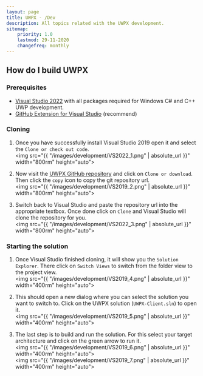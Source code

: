 ```yaml
---
layout: page
title: UWPX - /Dev
description: All topics related with the UWPX development.
sitemap:
    priority: 1.0
    lastmod: 29-11-2020
    changefreq: monthly
---
```

## How do I build UWPX

### Prerequisites
* [Visual Studio 2022](https://visualstudio.microsoft.com/downloads/) with all packages required for Windows C# and C++ UWP development.
* [GitHub Extension for Visual Studio](https://visualstudio.github.com/) (recommend)

### Cloning
1. Once you have successfully install Visual Studio 2019 open it and select the `Clone or check out code`.
    <br/>
    <img src="{{ "/images/development/VS2022_1.png" | absolute_url }}" width="800rm" height="auto">

2. Now visit the [UWPX GitHub repository](https://github.com/UWPX/UWPX-Client) and click on `Clone or download`. Then click the `copy` icon to copy the git repository url.
    <br/>
    <img src="{{ "/images/development/VS2019_2.png" | absolute_url }}" width="800rm" height="auto">

3. Switch back to Visual Studio and paste the repository url into the appropriate textbox. Once done click on `Clone` and Visual Studio will clone the repository for you.
    <br/>
    <img src="{{ "/images/development/VS2022_3.png" | absolute_url }}" width="800rm" height="auto">

### Starting the solution
1. Once Visual Studio finished cloning, it will show you the `Solution Explorer`. There click on `Switch Views` to switch from the folder view to the project view.
    <br/>
    <img src="{{ "/images/development/VS2019_4.png" | absolute_url }}" width="400rm" height="auto">

2. This should open a new dialog where you can select the solution you want to switch to. Click on the UWPX solution (`UWPX-Client.sln`) to open it.
    <br/>
    <img src="{{ "/images/development/VS2019_5.png" | absolute_url }}" width="400rm" height="auto">

3. The last step is to build and run the solution. For this select your target architecture and click on the green arrow to run it.
    <br/>
    <img src="{{ "/images/development/VS2019_6.png" | absolute_url }}" width="400rm" height="auto">
    <br/>
    <img src="{{ "/images/development/VS2019_7.png" | absolute_url }}" width="400rm" height="auto">